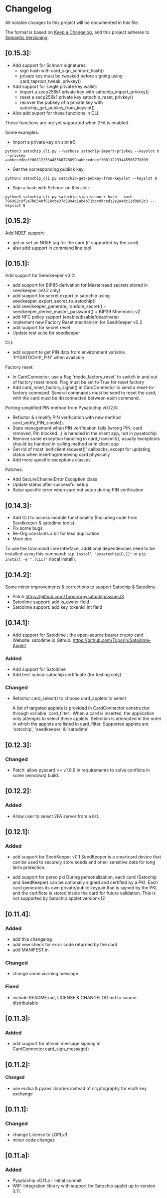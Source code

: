 # Changelog

All notable changes to this project will be documented in this file.

The format is based on [Keep a Changelog](https://keepachangelog.com/en/1.0.0/),
and this project adheres to [Semantic Versioning](https://semver.org/spec/v2.0.0.html).

## [0.15.3]:

* Add support for Schnorr signatures:
    - sign hash with card_sign_schnorr_hash()
    - private key must be tweaked before signing using card_taproot_tweak_privkey()
* Add support for single private key wallet:
    - import a secp256k1 private key with satochip_import_privkey()
    - reset a secp256k1 private key satochip_reset_privkey()
    - recover the pubkey of a private key with satochip_get_pubkey_from_keyslot()
* Also add suport for these functions in CLI.

These functions are not yet supported when 2FA is enabled.

Some examples:
* Import a private key on slot #0:
```commandline
python3 satochip_cli.py --verbose satochip-import-privkey --keyslot 0 --privkey aabbccddeeff00112233445566778899aabbccddeeff00112233445566778899
```
* Get the corresponding publick key:
```commandline
python3 satochip_cli.py satochip-get-pubkey-from-keyslot --keyslot 0
```
* Sign a hash with Schnorr on this slot:
```commandline
python3 satochip_cli.py satochip-sign-schnorr-hash --hash 796962c8f2a7b8540f818cbe37d2894b1ab4b71bccddced12e2a4dc11d8802c3 --keyslot 0
```

## [0.15.2]:

Add NDEF support:
* get or set an NDEF tag for the card (if supported by the card)
* also add support in command line tool

## [0.15.1]:

Add support for Seedkeeper v0.2:
* add support for BIP85 derivation for Masterseed secrets stored in seedkeeper (v0.2 only)
* add support for secret export to satochip using seedkeeper_export_secret_to_satochip()
* add seedkeeper_generate_random_secret() + seedkeeper_derive_master_password() + BIP39 Mnemonic v2 
* add NFC policy support (enable/disable/deactivate)
* implement new Factory Reset mechanism for SeedKeeper v0.2
* add support for secret reset
* Update test suite for seedkeeper

CLI:
* add support to get PIN data from environment variable 'PYSATOCHIP_PIN' when available

Factory reset:
* In CardConnector, use a flag 'mode_factory_reset' to switch in and out of factory reset mode. Flag must be set to True for reset factory
* Add card_reset_factory_signal() in CardConnector to send a reset-to-factory command. Several commands must be send to reset the card, with the card must be disconnected between each command.

Porting simplified PIN method from Pysatochip v0.12.6:
* Refactor & simplify PIN verification with new method card_verify_PIN_simple(). 
* State management when PIN verification fails (wrong PIN, card removed, Pin blocked...) is handled in the client app, not in pysatochip
* Remove some exception handling in card_transmit(), usually exceptions should be handled in calling method or in client app
* Get rid of most 'self.client.request()' callbacks, except for updating status when inserting/removing card physically
* Add more specific exceptions classes

Patches:
* Add SecureChannelError Exception class
* Update status after successful setup
* Raise specific error when card not setup during PIN verification

## [0.14.3]:

 - Add CLI to access module functionality (Including code from Seedkeeper & satodime tools)
 - Fix some bugs
 - Re-Org constants a bit for less duplication
 - More doc

To use the Command Line Interface, additional dependencies need to be installed using this command: `pip install "pysatochip[CLI]"` or `pip install -e ".[CLI]"` (local install). 

## [0.14.2]:

Some minor improvements & corrections to support Satochip & Satodime.
 - Patch https://github.com/Toporin/pysatochip/issues/3
 - Satodime support: add is_owner field
 - Satodime support: add key_tokenid_int field

## [0.14.1]:

- Add support for Satodime : the open-source bearer crypto card
Website: satodime.io
Github: https://github.com/Toporin/Satodime-Applet

### Added 
 
 - Add support for Satodime
 - Add test-subca-satochip certificate (for testing only)
 
### Changed

- Refactor card_select() to choose card_applets to select
    
    A list of targeted applets is provided in CardConnector constructor through variable 'card_filter'.
    When a card is inserted, the application only attempts to select these applets.
    Selection is attempted in the order in which the applets are listed in card_filter.
    Supported applets are 'satochip', 'seedkeeper' & 'satodime'

## [0.12.3]: 

### Changed 

- Patch: allow pyscard >= v1.9.9 in requirements to solve conflicts in some (windows) build.

## [0.12.2]: 

### Added 

- Allow user to select 2FA server from a list.

## [0.12.1]: 

### Added 

- add support for SeedKeeper v0.1
SeedKeeper is a smartcard device that can be used to securely store seeds and other sensitive data for long term protection.

- add support for perso pki
During personalization, each card (Satochip and SeedKeeper) can be optionally signed and certified by a PKI.
Each card generates its own private/public keypair that is signed by the PKI, and the certificte is stored inside the card for future validation.
This is not supported by Satochip applet version<12

## [0.11.4]: 

### Added 

- add this changelog
- add new check for error code returned by the card
- add MANIFEST.in

### Changed

- change some warning message

### Fixed

- include README.md, LICENSE & CHANGELOG.md to source distributable

## [0.11.3]:

### Added 

- add support for altcoin message signing in CardConnector.card_sign_message()

## [0.11.2]: 

#### Changed

- use ecdsa & pyaes libraries instead of cryptography for ecdh key exchange

## [0.11.1]: 

### Changed

- change License to LGPLv3
- minor code changes

## [0.11.a]: 

### Added

- Pysatochip v0.11.a - Initial commit
- WIP: Integration library with support for Satochip applet up to version 0.11.


